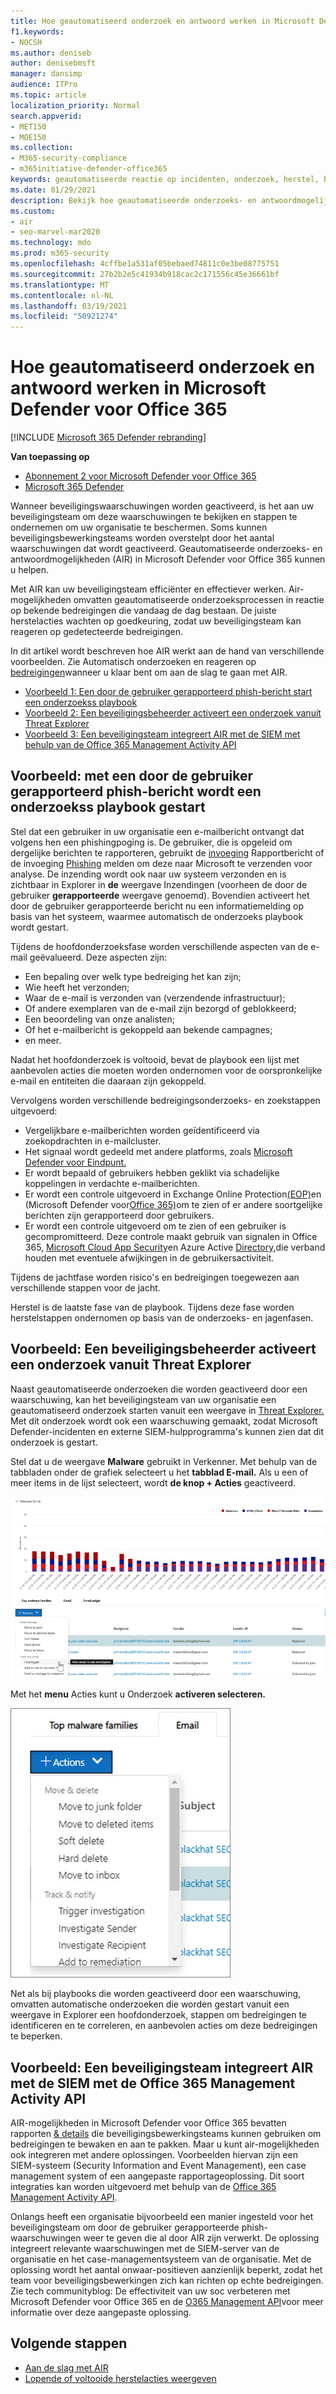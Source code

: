 ```yaml
---
title: Hoe geautomatiseerd onderzoek en antwoord werken in Microsoft Defender voor Office 365
f1.keywords:
- NOCSH
ms.author: deniseb
author: denisebmsft
manager: dansimp
audience: ITPro
ms.topic: article
localization_priority: Normal
search.appverid:
- MET150
- MOE150
ms.collection:
- M365-security-compliance
- m365initiative-defender-office365
keywords: geautomatiseerde reactie op incidenten, onderzoek, herstel, bedreigingsbeveiliging
ms.date: 01/29/2021
description: Bekijk hoe geautomatiseerde onderzoeks- en antwoordmogelijkheden werken in Microsoft Defender voor Office 365
ms.custom:
- air
- seo-marvel-mar2020
ms.technology: mdo
ms.prod: m365-security
ms.openlocfilehash: 4cffbe1a531af05bebaed74811c0e3be08775751
ms.sourcegitcommit: 27b2b2e5c41934b918cac2c171556c45e36661bf
ms.translationtype: MT
ms.contentlocale: nl-NL
ms.lasthandoff: 03/19/2021
ms.locfileid: "50921274"
---
```

# <a name="how-automated-investigation-and-response-works-in-microsoft-defender-for-office-365"></a>Hoe geautomatiseerd onderzoek en antwoord werken in Microsoft Defender voor Office 365

[!INCLUDE [Microsoft 365 Defender rebranding](../includes/microsoft-defender-for-office.md)]

**Van toepassing op**
- [Abonnement 2 voor Microsoft Defender voor Office 365](office-365-atp.md)
- [Microsoft 365 Defender](../mtp/microsoft-threat-protection.md)

Wanneer beveiligingswaarschuwingen worden geactiveerd, is het aan uw beveiligingsteam om deze waarschuwingen te bekijken en stappen te ondernemen om uw organisatie te beschermen. Soms kunnen beveiligingsbewerkingsteams worden overstelpt door het aantal waarschuwingen dat wordt geactiveerd. Geautomatiseerde onderzoeks- en antwoordmogelijkheden (AIR) in Microsoft Defender voor Office 365 kunnen u helpen.

Met AIR kan uw beveiligingsteam efficiënter en effectiever werken. Air-mogelijkheden omvatten geautomatiseerde onderzoeksprocessen in reactie op bekende bedreigingen die vandaag de dag bestaan. De juiste herstelacties wachten op goedkeuring, zodat uw beveiligingsteam kan reageren op gedetecteerde bedreigingen.

In dit artikel wordt beschreven hoe AIR werkt aan de hand van verschillende voorbeelden. Zie Automatisch onderzoeken en reageren op [bedreigingen](office-365-air.md)wanneer u klaar bent om aan de slag te gaan met AIR.

- [Voorbeeld 1: Een door de gebruiker gerapporteerd phish-bericht start een onderzoekss playbook](#example-a-user-reported-phish-message-launches-an-investigation-playbook)
- [Voorbeeld 2: Een beveiligingsbeheerder activeert een onderzoek vanuit Threat Explorer](#example-a-security-administrator-triggers-an-investigation-from-threat-explorer)
- [Voorbeeld 3: Een beveiligingsteam integreert AIR met de SIEM met behulp van de Office 365 Management Activity API](#example-a-security-operations-team-integrates-air-with-their-siem-using-the-office-365-management-activity-api)

## <a name="example-a-user-reported-phish-message-launches-an-investigation-playbook"></a>Voorbeeld: met een door de gebruiker gerapporteerd phish-bericht wordt een onderzoekss playbook gestart

Stel dat een gebruiker in uw organisatie een e-mailbericht ontvangt dat volgens hen een phishingpoging is. De gebruiker, die is opgeleid om dergelijke berichten te rapporteren, gebruikt de [invoeging](enable-the-report-message-add-in.md) Rapportbericht of de invoeging [Phishing](enable-the-report-phish-add-in.md) melden om deze naar Microsoft te verzenden voor analyse. De inzending wordt ook naar uw systeem verzonden en is zichtbaar in Explorer in **de** weergave Inzendingen (voorheen de door de gebruiker **gerapporteerde** weergave genoemd). Bovendien activeert het door de gebruiker gerapporteerde bericht nu een informatiemelding op basis van het systeem, waarmee automatisch de onderzoeks playbook wordt gestart.

Tijdens de hoofdonderzoeksfase worden verschillende aspecten van de e-mail geëvalueerd. Deze aspecten zijn:

- Een bepaling over welk type bedreiging het kan zijn;
- Wie heeft het verzonden;
- Waar de e-mail is verzonden van (verzendende infrastructuur);
- Of andere exemplaren van de e-mail zijn bezorgd of geblokkeerd;
- Een beoordeling van onze analisten;
- Of het e-mailbericht is gekoppeld aan bekende campagnes;
- en meer.

Nadat het hoofdonderzoek is voltooid, bevat de playbook een lijst met aanbevolen acties die moeten worden ondernomen voor de oorspronkelijke e-mail en entiteiten die daaraan zijn gekoppeld.

Vervolgens worden verschillende bedreigingsonderzoeks- en zoekstappen uitgevoerd:

- Vergelijkbare e-mailberichten worden geïdentificeerd via zoekopdrachten in e-mailcluster.
- Het signaal wordt gedeeld met andere platforms, zoals [Microsoft Defender voor Eindpunt.](/windows/security/threat-protection/microsoft-defender-atp/microsoft-defender-advanced-threat-protection)
- Er wordt bepaald of gebruikers hebben geklikt via schadelijke koppelingen in verdachte e-mailberichten.
- Er wordt een controle uitgevoerd in Exchange Online Protection[(EOP)](exchange-online-protection-overview.md)en (Microsoft Defender voor[Office 365)](office-365-atp.md)om te zien of er andere soortgelijke berichten zijn gerapporteerd door gebruikers.
- Er wordt een controle uitgevoerd om te zien of een gebruiker is gecompromitteerd. Deze controle maakt gebruik van signalen in Office 365, [Microsoft Cloud App Security](/cloud-app-security)en Azure Active [Directory,](/azure/active-directory)die verband houden met eventuele afwijkingen in de gebruikersactiviteit.

Tijdens de jachtfase worden risico's en bedreigingen toegewezen aan verschillende stappen voor de jacht.

Herstel is de laatste fase van de playbook. Tijdens deze fase worden herstelstappen ondernomen op basis van de onderzoeks- en jagenfasen.

## <a name="example-a-security-administrator-triggers-an-investigation-from-threat-explorer"></a>Voorbeeld: Een beveiligingsbeheerder activeert een onderzoek vanuit Threat Explorer

Naast geautomatiseerde onderzoeken die worden geactiveerd door een waarschuwing, kan het beveiligingsteam van uw organisatie een geautomatiseerd onderzoek starten vanuit een weergave in [Threat Explorer.](threat-explorer.md)  Met dit onderzoek wordt ook een waarschuwing gemaakt, zodat Microsoft Defender-incidenten en externe SIEM-hulpprogramma's kunnen zien dat dit onderzoek is gestart.

Stel dat u de weergave **Malware** gebruikt in Verkenner. Met behulp van de tabbladen onder de grafiek selecteert u het **tabblad E-mail.** Als u een of meer items in de lijst selecteert, wordt **de knop + Acties** geactiveerd.

![Explorer met geselecteerde berichten](../../media/Explorer-Malware-Email-ActionsInvestigate.png)

Met het **menu** Acties kunt u Onderzoek **activeren selecteren.**

![Menu Acties voor geselecteerde berichten](../../media/explorer-malwareview-selectedemails-actions.jpg)

Net als bij playbooks die worden geactiveerd door een waarschuwing, omvatten automatische onderzoeken die worden gestart vanuit een weergave in Explorer een hoofdonderzoek, stappen om bedreigingen te identificeren en te correleren, en aanbevolen acties om deze bedreigingen te beperken.

## <a name="example-a-security-operations-team-integrates-air-with-their-siem-using-the-office-365-management-activity-api"></a>Voorbeeld: Een beveiligingsteam integreert AIR met de SIEM met de Office 365 Management Activity API

AIR-mogelijkheden in Microsoft Defender voor Office 365 bevatten rapporten [& details](air-view-investigation-results.md) die beveiligingsbewerkingsteams kunnen gebruiken om bedreigingen te bewaken en aan te pakken. Maar u kunt air-mogelijkheden ook integreren met andere oplossingen. Voorbeelden hiervan zijn een SIEM-systeem (Security Information and Event Management), een case management system of een aangepaste rapportageoplossing. Dit soort integraties kan worden uitgevoerd met behulp van de [Office 365 Management Activity API](/office/office-365-management-api/office-365-management-activity-api-reference).

Onlangs heeft een organisatie bijvoorbeeld een manier ingesteld voor het beveiligingsteam om door de gebruiker gerapporteerde phish-waarschuwingen weer te geven die al door AIR zijn verwerkt. De oplossing integreert relevante waarschuwingen met de SIEM-server van de organisatie en het case-managementsysteem van de organisatie. Met de oplossing wordt het aantal onwaar-positieven aanzienlijk beperkt, zodat het team voor beveiligingsbewerkingen zich kan richten op echte bedreigingen. Zie tech communityblog: De effectiviteit van uw soc verbeteren met Microsoft Defender voor Office 365 en de [O365 Management API](https://techcommunity.microsoft.com/t5/microsoft-security-and/improve-the-effectiveness-of-your-soc-with-office-365-atp-and/ba-p/1525185)voor meer informatie over deze aangepaste oplossing.

## <a name="next-steps"></a>Volgende stappen

- [Aan de slag met AIR](office-365-air.md)
- [Lopende of voltooide herstelacties weergeven](air-review-approve-pending-completed-actions.md)